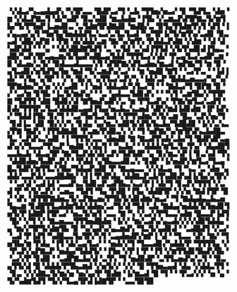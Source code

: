 ▝▞▟▃▞▚▃▄▟▄▟▚▝▚▜▛▃▃▝█▟▛▃▞▜▝▃▙▝▜▜▅▞▅▃▞▝▊▝▜▟▜▃▝▟▅▝▆▝▞▟▃▛▇▃▜▝▟▞▚▟▛▝▉▃▚▟▉▝▆▃▙▟▅▝▐▜▙▝▞▃▆▃▛▟▜▛▇▃▜▞▆▜▙▞▜▞▛▜▅▛▐▃▅▟▊▃▝▃▜▟▆▜▛▟▇▟▊▝▆▟█▞▃▝▉▜▄▜▜▟▆▜▚▜▝▟▜▝▐▞▄▃▄▞▄▜▝▜▅▜▄▜▅▟▟▟▜▃▚▃▞▃▜▃▜▃▟▝▚▞▜▛▐▞▜▞▆▜▚▞▃▟▊▝▉▃▃▟▝▟█▞▄▛▇▝▝▛▇▝▟▞▟▟▞▃▆▝▇▞▚▞▆▜▚▝▛▟▟▃▛▟▇▝▞▟▆▝▝▟▝▟▚▟▛▟▟▝▝▝▄▝▝▟▞▟█▟▇▜▟▜▝▃▝▃▜▟▝▃▚▟▐▜▜▟▝▞▙▜▚▟▊▟▐▜▄▃▝▟█▞▚▟▚▜▛▃▄▃▆▞▙▜▄▟▚▟█▃▄▜▟▟▝▜▜▜▃▞▞▟▞▝▛▃▄▜▃▞▃▟▛▃▆▝▉▝▟▃▅▞▃▜▞▝▉▟▃▃▟▃▃▃▚▜▝▟▜▛▇▞▟▜▃▟▅▞▆▃▟▝▅▛▇▞▜▝▆▝▉▝▄▜▃▟▊▞▅▜▟▜▄▜▅▝▆▟▝▜▞▃▆▟▚▞▃▞▝▝▆▝▅▟█▝▇▜▝▝▃▞▛▃▝▝▐▟▐▟▞▝▚▜▄▝▄▜▛▝▝▞▚▝█▞▄▝▄▜▜▃▞▃▛▞▚▝▐▟▞▃▛▝█▟▟▃▅▃▃▞▚▞▚▞▜▛▇▟▅▞▚▞▅▝▞▞▃▟▊▝▐▝▅▟▝▟▟▃▟▞▚▜▃▞▜▝▝▝▇▟▃▞▜▝▉▛▇▝▉▝▞▝▃▞▆▝▊▜▙▝▐▃▜▞▆▟▚▞▝▝▃▝▄▟▃▃▜▟▊▟▚▝▝▝▚▜▝▃▆▜▙▞▞▜▜▛▇▝▜▟▜▜▝▟▇▝█▟▊▞▟▝▇▜▅▟▚▟▛▞▃▝▆▝▛▜▃▟▚▞▝▛▇▞▆▜▃▞▃▟▜▝▊▟▞▜▜▜▛▃▜▃▞▟▟▟▉▃▄▟▐▜▄▞▅▃▙▃▚▃▅▟▝▟▛▞▆▟▐▟▊▟▆▝▐▛▐▟▚▞▝▜▟▟▐▜▙▝▊▞▜▝▝▃▞▜▅▜▃▞▙▟▝▞▛▜▚▟▆▞▚▜▞▃▆▝█▃▝▃▛▞▅▞▜▝▊▟▐▃▝▟▊▝▉▞▞▞▚▝▊▟▄▝▄▞▆▃▚▟▉▜▞▟▜▞▙▃▙▞▜▟█▟▉▝▐▞▞▃▚▃▞▛▇▝▇▟▚▝▐▜▜▟▇▟▊▝▛▃▆▞▛▟▉▃▚▝▞▝▜▝▅▛▇▞▚▞▆▜▛▟▚▃▙▟█▃▜▃▝▃▛▟▚▃▚▟▊▝▐▝▜▜▜▞▃▃▝▟▅▟▉▝▇▝▇▃▟▜▚▟▞▃▙▞▜▝█▟▛▟▛▃▄▟▚▞▞▜▃▃▞▜▚▃▛▝▅▟▇▝▞▟▄▜▝▝▚▃▙▞▝▝▟▟▟▞▆▜▃▜▃▜▚▞▝▟▄▟█▜▃▃▙▃▙▝▟▃▄▜▛▝▇▞▜▃▛▟▞▟▞▃▛▞▜▟▜▟▛▝▄▝▊▞▆▃▚▛▐▝▊▃▚▟▝▜▚▝▟▟▉▟▅▞▙▟▛▃▛▞▝▝▛▟▟▝▄▜▙▃▃▟▊▃▚▝▊▟▛▝▐▞▅▟▛▞▆▜▃▞▜▃▄▝█▃▜▟▛▞▆▜▜▃▚▜▙▞▜▟▄▟▚▟▉▝▛▝▇▃▄▃▃▝▞▞▟▃▄▝▜▝▚▃▝▃▝▟▅▝▄▟▟▞▃▃▛▟▞▃▃▟█▟▇▞▝▟▐▝▛▟▛▟▄▝▟▟▇▃▛▃▙▜▚▟▉▟▚▟▐▞▙▞▄▜▛▞▝▝▃▞▟▝▃▟▐▟▝▃▃▟▚▃▜▟▊▃▛▃▟▜▙▃▚▃▞▛▐▝▟▞▜▝▊▃▛▞▜▜▜▝▞▃▟▝▛▝▚▜▞▃▛▞▝▃▅▃▝▜▟▜▝▜▄▝▛▟█▝▐▜▄▝▟▟█▜▛▝▞▞▅▝▇▟▐▜▛▝█▞▝▟▚▝▟▜▜▛▇▟▅▃▜▞▃▛▇▃▅▞▛▜▙▜▞▟▊▟▆▞▅▃▞▝▜▝▇▟▄▟▄▃▙▃▅▜▄▃▆▝▊▟█▜▜▃▟▟▆▜▟▞▟▟▅▞▃▞▜▞▟▝▜▟▝▃▙▝▇▟▄▞▅▟▟▞▙▜▅▟▊▜▅▜▞▛▐▟▇▛▐▜▛▃▞▝▅▃▜▞▅▜▝▃▃▝▇▝▚▝▞▃▞▞▛▜▃▃▚▟▆▝█▃▃▛▐▟▜▝█▞▝▞▜▝▞▝▇▃▅▃▃▜▜▜▅▟█▟▅▝▐▞▞▝▆▞▃▟▚▞▄▃▟▞▞▞▞▟▉▜▟▟▄▝▄▝▆▞▞▜▛▜▞▟▆▜▙▝▉▝▚▞▄▟▚▞▄▃▆▟▚▝▜▃▜▞▄▟▊▟▝▝▃▟█▟▜▝▞▃▞▝▃▟▝▛▐▟▜▝▚▟█▃▃▜▄▜▛▞▚▜▝▃▄▟▅▟▛▞▆▛▐▝▟▝▝▜▃▃▝▟▚▝▇▞▝▜▅▜▙▞▆▝▛▟▄▝▐▜▝▟▞▃▄▜▃▞▝▝▅▟▞▞▜▝▜▃▃▟▊▞▚▟▟▞▛▝▜▜▜▜▄▝▞▝▛▃▛▞▄▛▇▃▛▝▅▟▄▞▜▟▟▜▞▝▐▜▅▝▞▛▐▝▛▝▐▜▝▞▆▜▜▟▊▜▙▟▚▜▙▝▝▃▞▞▛▝▊▟▉▝▝▃▟▛▇▃▙▞▟▝▃▜▚▝▜▝▅▟▉▟▛▝▃▜▜▃▅▟▚▞▃▜▝▝▉▃▄▜▜▞▟▝█▝▟▟▟▞▛▜▙▃▆▟▝▞▅▜▞▞▝▞▞▝█▝▜▜▅▃▄▟▝▟▄▝▞▟▟▃▜▜▝▝▊▃▝▞▞▟▇▃▜▞▆▞▅▝▅▞▄▞▛▝▉▟▆▝▐▞▆▃▟▝█▝▜▝▝▝▛▃▞▞▞▝▅▝▄▝▜▞▚▟▆▜▟▜▝▜▞▞▜▃▄▜▛▟▐▟▇▜▛▝▝▃▃▜▉▜▉

